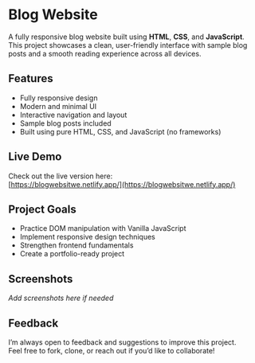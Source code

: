 # Blog Website

A fully responsive blog website built using **HTML**, **CSS**, and **JavaScript**.  
This project showcases a clean, user-friendly interface with sample blog posts and a smooth reading experience across all devices.

## Features

- Fully responsive design
- Modern and minimal UI
- Interactive navigation and layout
- Sample blog posts included
- Built using pure HTML, CSS, and JavaScript (no frameworks)

## Live Demo

Check out the live version here:  
[https://blogwebsitwe.netlify.app/](https://blogwebsitwe.netlify.app/)

## Project Goals

- Practice DOM manipulation with Vanilla JavaScript
- Implement responsive design techniques
- Strengthen frontend fundamentals
- Create a portfolio-ready project

## Screenshots

*Add screenshots here if needed*

## Feedback

I’m always open to feedback and suggestions to improve this project.  
Feel free to fork, clone, or reach out if you’d like to collaborate!
